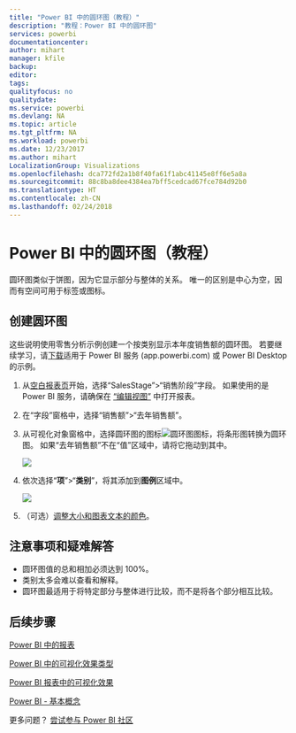 ```yaml
---
title: "Power BI 中的圆环图（教程）"
description: "教程：Power BI 中的圆环图"
services: powerbi
documentationcenter: 
author: mihart
manager: kfile
backup: 
editor: 
tags: 
qualityfocus: no
qualitydate: 
ms.service: powerbi
ms.devlang: NA
ms.topic: article
ms.tgt_pltfrm: NA
ms.workload: powerbi
ms.date: 12/23/2017
ms.author: mihart
LocalizationGroup: Visualizations
ms.openlocfilehash: dca772fd2a1b8f40fa61f1abc41145e8ff6e5a8a
ms.sourcegitcommit: 88c8ba8dee4384ea7bff5cedcad67fce784d92b0
ms.translationtype: HT
ms.contentlocale: zh-CN
ms.lasthandoff: 02/24/2018
---
```

# <a name="doughnut-charts-in-power-bi-tutorial"></a>Power BI 中的圆环图（教程）
圆环图类似于饼图，因为它显示部分与整体的关系。 唯一的区别是中心为空，因而有空间可用于标签或图标。

## <a name="create-a-doughnut-chart"></a>创建圆环图
这些说明使用零售分析示例创建一个按类别显示本年度销售额的圆环图。 若要继续学习，请[下载](sample-datasets.md)适用于 Power BI 服务 (app.powerbi.com) 或 Power BI Desktop 的示例。

1. 从[空白报表页](power-bi-report-add-page.md)开始，选择“SalesStage”\>“销售阶段”字段。 如果使用的是 Power BI 服务，请确保在 [“编辑视图”](service-interact-with-a-report-in-editing-view.md) 中打开报表。

2. 在“字段”窗格中，选择“销售额”\>“去年销售额”。  
   
3. 从可视化对象窗格中，选择圆环图的图标![圆环图图标]()，将条形图转换为圆环图。 如果“去年销售额”不在“值”区域中，请将它拖动到其中。
     
   ![](media/power-bi-visualization-doughnut-charts/power-bi-doughnut-chart.png)

4. 依次选择“**项**”\>“**类别**”，将其添加到**图例**区域中。 
     
    ![](media/power-bi-visualization-doughnut-charts/power-bi-doughnut-done.png)

5. （可选）[调整大小和图表文本的颜色](power-bi-visualization-customize-title-background-and-legend.md)。 

## <a name="considerations-and-troubleshooting"></a>注意事项和疑难解答
* 圆环图值的总和相加必须达到 100%。
* 类别太多会难以查看和解释。
* 圆环图最适用于将特定部分与整体进行比较，而不是将各个部分相互比较。 

## <a name="next-steps"></a>后续步骤
[Power BI 中的报表](service-reports.md)

[Power BI 中的可视化效果类型](power-bi-visualization-types-for-reports-and-q-and-a.md)

[Power BI 报表中的可视化效果](power-bi-report-visualizations.md)

[Power BI - 基本概念](service-basic-concepts.md)

更多问题？ [尝试参与 Power BI 社区](http://community.powerbi.com/)

